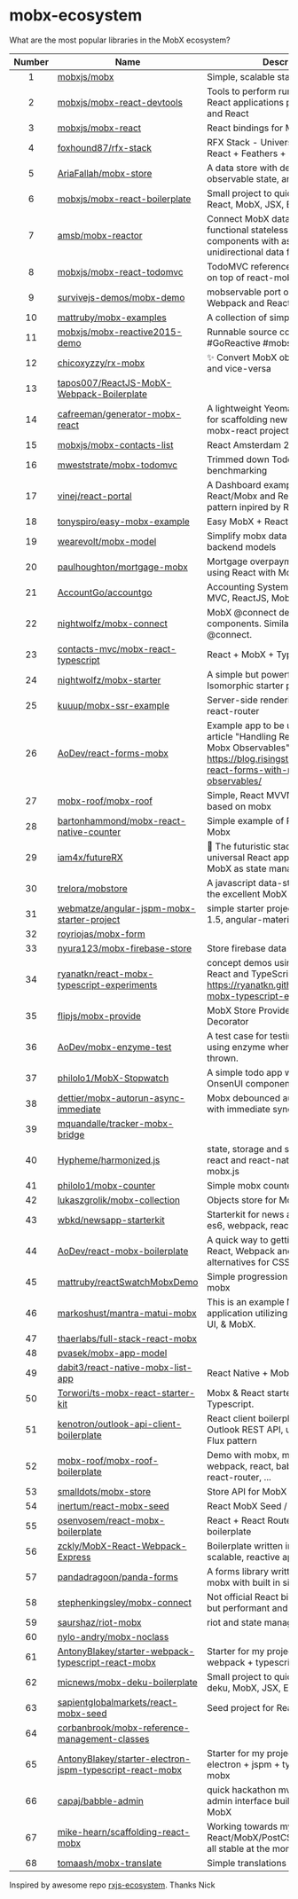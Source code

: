 
# mobx-ecosystem
What are the most popular libraries in the MobX ecosystem?

| Number    | Name     | Description       | Stars |
| :-------: | -------- | ----------------- | ------|
| 1 | [mobxjs/mobx](https://github.com/mobxjs/mobx) | Simple, scalable state management. | 3045 |
| 2 | [mobxjs/mobx-react-devtools](https://github.com/mobxjs/mobx-react-devtools) | Tools to perform runtime analyses of React applications powered by MobX and React | 323 |
| 3 | [mobxjs/mobx-react](https://github.com/mobxjs/mobx-react) | React bindings for MobX | 184 |
| 4 | [foxhound87/rfx-stack](https://github.com/foxhound87/rfx-stack) | RFX Stack - Universal App featuring: React + Feathers + MobX | 152 |
| 5 | [AriaFallah/mobx-store](https://github.com/AriaFallah/mobx-store) | A data store with declarative querying, observable state, and easy undo/redo. | 135 |
| 6 | [mobxjs/mobx-react-boilerplate](https://github.com/mobxjs/mobx-react-boilerplate) | Small project to quickly start with React, MobX, JSX, ES6, Babel | 115 |
| 7 | [amsb/mobx-reactor](https://github.com/amsb/mobx-reactor) | Connect MobX data stores to functional stateless React components with async actions and unidirectional data flow. | 95 |
| 8 | [mobxjs/mobx-react-todomvc](https://github.com/mobxjs/mobx-react-todomvc) | TodoMVC reference implementation on top of react-mobx-boilerplate | 67 |
| 9 | [survivejs-demos/mobx-demo](https://github.com/survivejs-demos/mobx-demo) | mobservable port of SurviveJS - Webpack and React apps | 55 |
| 10 | [mattruby/mobx-examples](https://github.com/mattruby/mobx-examples) | A collection of simple mobx examples | 48 |
| 11 | [mobxjs/mobx-reactive2015-demo](https://github.com/mobxjs/mobx-reactive2015-demo) | Runnable source code of the #GoReactive #mobservable talk | 46 |
| 12 | [chicoxyzzy/rx-mobx](https://github.com/chicoxyzzy/rx-mobx) | :sparkles: Convert MobX observables to RxJS and vice-versa | 30 |
| 13 | [tapos007/ReactJS-MobX-Webpack-Boilerplate](https://github.com/tapos007/ReactJS-MobX-Webpack-Boilerplate) |  | 27 |
| 14 | [cafreeman/generator-mobx-react](https://github.com/cafreeman/generator-mobx-react) | A lightweight Yeoman for generator for scaffolding new projects using mobx-react projects | 26 |
| 15 | [mobxjs/mobx-contacts-list](https://github.com/mobxjs/mobx-contacts-list) | React Amsterdam 2016 Demo Project | 26 |
| 16 | [mweststrate/mobx-todomvc](https://github.com/mweststrate/mobx-todomvc) | Trimmed down TodoMVC used for benchmarking | 26 |
| 17 | [vinej/react-portal](https://github.com/vinej/react-portal) | A Dashboard example with React/Mobx and ReMux :  a 'Flux' pattern inpired by Redux | 23 |
| 18 | [tonyspiro/easy-mobx-example](https://github.com/tonyspiro/easy-mobx-example) | Easy MobX + React Example | 23 |
| 19 | [wearevolt/mobx-model](https://github.com/wearevolt/mobx-model) | Simplify mobx data stores that mimic backend models | 22 |
| 20 | [paulhoughton/mortgage-mobx](https://github.com/paulhoughton/mortgage-mobx) | Mortgage overpayment calculator using React with MobX and D3 | 22 |
| 21 | [AccountGo/accountgo](https://github.com/AccountGo/accountgo) | Accounting System built in ASP.NET MVC, ReactJS, MobX | 22 |
| 22 | [nightwolfz/mobx-connect](https://github.com/nightwolfz/mobx-connect) | MobX @connect decorator for react components. Similar to redux's @connect. | 22 |
| 23 | [contacts-mvc/mobx-react-typescript](https://github.com/contacts-mvc/mobx-react-typescript) | React + MobX + TypeScript = ✔︎ | 21 |
| 24 | [nightwolfz/mobx-starter](https://github.com/nightwolfz/mobx-starter) | A simple but powerful React + Mobx + Isomorphic starter project. | 21 |
| 25 | [kuuup/mobx-ssr-example](https://github.com/kuuup/mobx-ssr-example) | Server-side rendering with mobx and react-router | 20 |
| 26 | [AoDev/react-forms-mobx](https://github.com/AoDev/react-forms-mobx) | Example app to be used with the article "Handling React Forms with Mobx Observables": https://blog.risingstack.com/handling-react-forms-with-mobx-observables/ | 16 |
| 27 | [mobx-roof/mobx-roof](https://github.com/mobx-roof/mobx-roof) | Simple, React MVVM framework based on mobx | 15 |
| 28 | [bartonhammond/mobx-react-native-counter](https://github.com/bartonhammond/mobx-react-native-counter) | Simple example of React Native using Mobx | 15 |
| 29 | [iam4x/futureRX](https://github.com/iam4x/futureRX) | :rocket: The futuristic stack to create universal React applications with MobX as state manager | 15 |
| 30 | [trelora/mobstore](https://github.com/trelora/mobstore) | A javascript data-store layer based on the excellent MobX TFRP library | 10 |
| 31 | [webmatze/angular-jspm-mobx-starter-project](https://github.com/webmatze/angular-jspm-mobx-starter-project) | simple starter project using angular 1.5, angular-material, mobx, and jspm | 10 |
| 32 | [royriojas/mobx-form](https://github.com/royriojas/mobx-form) |  | 10 |
| 33 | [nyura123/mobx-firebase-store](https://github.com/nyura123/mobx-firebase-store) | Store firebase data in mobx maps | 9 |
| 34 | [ryanatkn/react-mobx-typescript-experiments](https://github.com/ryanatkn/react-mobx-typescript-experiments) | concept demos using MobX with React and TypeScript - https://ryanatkn.github.io/react-mobx-typescript-experiments | 9 |
| 35 | [flipjs/mobx-provide](https://github.com/flipjs/mobx-provide) | MobX Store Provider Component Decorator | 9 |
| 36 | [AoDev/mobx-enzyme-test](https://github.com/AoDev/mobx-enzyme-test) | A test case for testing react + mobx, using enzyme where a warning is thrown. | 8 |
| 37 | [philolo1/MobX-Stopwatch](https://github.com/philolo1/MobX-Stopwatch) | A simple todo app with mobx and OnsenUI components for react | 6 |
| 38 | [dettier/mobx-autorun-async-immediate](https://github.com/dettier/mobx-autorun-async-immediate) | Mobx debounced autorun function with immediate synchronous first call | 6 |
| 39 | [mquandalle/tracker-mobx-bridge](https://github.com/mquandalle/tracker-mobx-bridge) |  | 5 |
| 40 | [Hypheme/harmonized.js](https://github.com/Hypheme/harmonized.js) | state, storage and server manager for react and react-native based on mobx.js | 5 |
| 41 | [philolo1/mobx-counter](https://github.com/philolo1/mobx-counter) | Simple mobx counter example | 5 |
| 42 | [lukaszgrolik/mobx-collection](https://github.com/lukaszgrolik/mobx-collection) | Objects store for MobX | 4 |
| 43 | [wbkd/newsapp-starterkit](https://github.com/wbkd/newsapp-starterkit) | Starterkit for news apps. Based on es6, webpack, react, mobx, stylus | 4 |
| 44 | [AoDev/react-mobx-boilerplate](https://github.com/AoDev/react-mobx-boilerplate) | A quick way to getting started with React, Webpack and Mobx, with some alternatives for CSS and react-router | 4 |
| 45 | [mattruby/reactSwatchMobxDemo](https://github.com/mattruby/reactSwatchMobxDemo) | Simple progression from non-mobx to mobx | 4 |
| 46 | [markoshust/mantra-matui-mobx](https://github.com/markoshust/mantra-matui-mobx) | This is an example Meteor 1.4 application utilizing Mantra, Material UI, & MobX. | 4 |
| 47 | [thaerlabs/full-stack-react-mobx](https://github.com/thaerlabs/full-stack-react-mobx) |  | 4 |
| 48 | [pvasek/mobx-app-model](https://github.com/pvasek/mobx-app-model) |  | 4 |
| 49 | [dabit3/react-native-mobx-list-app](https://github.com/dabit3/react-native-mobx-list-app) | React Native + Mobx List Application | 4 |
| 50 | [Torwori/ts-mobx-react-starter-kit](https://github.com/Torwori/ts-mobx-react-starter-kit) | Mobx & React starter kit written in Typescript. | 4 |
| 51 | [kenotron/outlook-api-client-boilerplate](https://github.com/kenotron/outlook-api-client-boilerplate) | React client boilerplate for accessing Outlook REST API, uses mobx and Flux pattern  | 4 |
| 52 | [mobx-roof/mobx-roof-boilerplate](https://github.com/mobx-roof/mobx-roof-boilerplate) |  Demo with mobx, mobx-roof, webpack, react, babel, css-modules, react-router, ... | 4 |
| 53 | [smalldots/mobx-store](https://github.com/smalldots/mobx-store) | Store API for MobX | 4 |
| 54 | [inertum/react-mobx-seed](https://github.com/inertum/react-mobx-seed) | React MobX Seed / Easy Boilerplate | 3 |
| 55 | [osenvosem/react-mobx-boilerplate](https://github.com/osenvosem/react-mobx-boilerplate) | React + React Router + MobX boilerplate | 3 |
| 56 | [zckly/MobX-React-Webpack-Express](https://github.com/zckly/MobX-React-Webpack-Express) | Boilerplate written in ES6 for building scalable, reactive applications. | 3 |
| 57 | [pandadragoon/panda-forms](https://github.com/pandadragoon/panda-forms) | A forms library written with react and mobx with built in simple validation | 3 |
| 58 | [stephenkingsley/mobx-connect](https://github.com/stephenkingsley/mobx-connect) | Not official React bindings for mobX, but performant and flexible | 3 |
| 59 | [saurshaz/riot-mobx](https://github.com/saurshaz/riot-mobx) | riot and state management with mobx | 2 |
| 60 | [nylo-andry/mobx-noclass](https://github.com/nylo-andry/mobx-noclass) |  | 2 |
| 61 | [AntonyBlakey/starter-webpack-typescript-react-mobx](https://github.com/AntonyBlakey/starter-webpack-typescript-react-mobx) | Starter for my projects that use webpack + typescript + react + mobx | 2 |
| 62 | [micnews/mobx-deku-boilerplate](https://github.com/micnews/mobx-deku-boilerplate) | Small project to quickly start with deku, MobX, JSX, ES6, Babel | 2 |
| 63 | [sapientglobalmarkets/react-mobx-seed](https://github.com/sapientglobalmarkets/react-mobx-seed) | Seed project for React + MobX | 2 |
| 64 | [corbanbrook/mobx-reference-management-classes](https://github.com/corbanbrook/mobx-reference-management-classes) |  | 2 |
| 65 | [AntonyBlakey/starter-electron-jspm-typescript-react-mobx](https://github.com/AntonyBlakey/starter-electron-jspm-typescript-react-mobx) | Starter for my projects that use electron + jspm + typescript + react + mobx | 2 |
| 66 | [capaj/babble-admin](https://github.com/capaj/babble-admin) | quick hackathon mvp for beacon admin interface built with react.js and MobX | 2 |
| 67 | [mike-hearn/scaffolding-react-mobx](https://github.com/mike-hearn/scaffolding-react-mobx) | Working towards my perfect setup for React/MobX/PostCSS projects. Not at all stable at the moment. | 2 |
| 68 | [tomaash/mobx-translate](https://github.com/tomaash/mobx-translate) | Simple translations library for mobx | 1 |

Inspired by awesome repo [rxjs-ecosystem](https://github.com/Widdershin/rxjs-ecosystem). Thanks Nick
